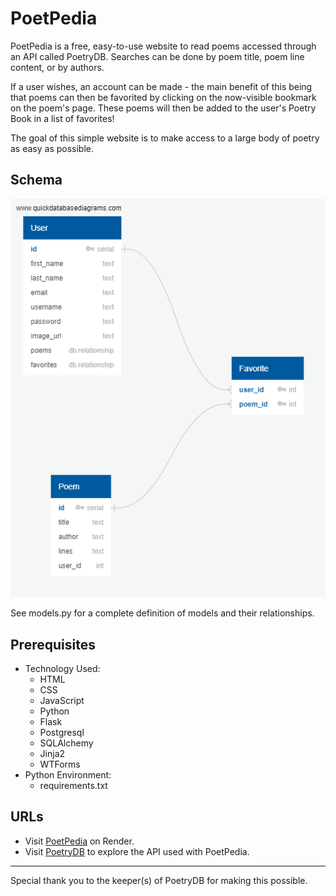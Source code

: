 # PoetPedia

PoetPedia is a free, easy-to-use website to read poems accessed through an API called PoetryDB. Searches can be done by poem title, poem line content, or by authors.

If a user wishes, an account can be made - the main benefit of this being that poems can then be favorited by clicking on the now-visible bookmark on the poem's page. These poems will then be added to the user's Poetry Book in a list of favorites!

The goal of this simple website is to make access to a large body of poetry as easy as possible.

## Schema
![Schema](schema/PoetPedia_schema.png)

See models.py for a complete definition of models and their relationships. 

## Prerequisites

* Technology Used:
  * HTML
  * CSS
  * JavaScript
  * Python
  * Flask
  * Postgresql
  * SQLAlchemy
  * Jinja2
  * WTForms
* Python Environment:
  * requirements.txt

## URLs
* Visit [PoetPedia](https://poetpedia.onrender.com) on Render.
* Visit [PoetryDB](https://poetrydb.org/index.html) to explore the API used with PoetPedia. 
___
Special thank you to the keeper(s) of PoetryDB for making this possible. 


